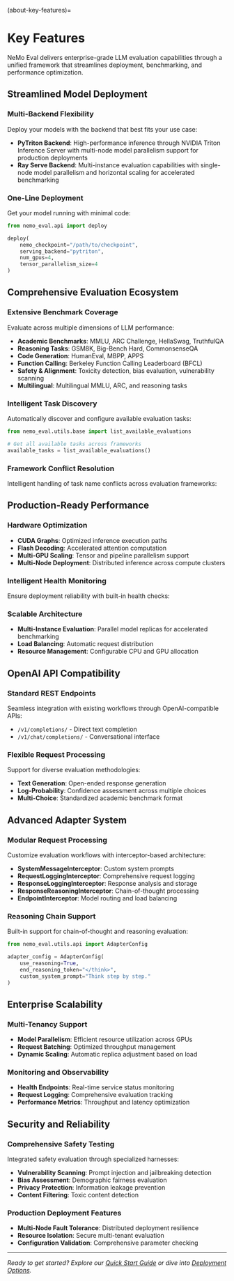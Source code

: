 
(about-key-features)=

# Key Features

NeMo Eval delivers enterprise-grade LLM evaluation capabilities through a unified framework that streamlines deployment, benchmarking, and performance optimization.

## Streamlined Model Deployment

### Multi-Backend Flexibility

Deploy your models with the backend that best fits your use case:

- **PyTriton Backend**: High-performance inference through NVIDIA Triton Inference Server with multi-node model parallelism support for production deployments
- **Ray Serve Backend**: Multi-instance evaluation capabilities with single-node model parallelism and horizontal scaling for accelerated benchmarking

### One-Line Deployment

Get your model running with minimal code:

```python
from nemo_eval.api import deploy

deploy(
    nemo_checkpoint="/path/to/checkpoint",
    serving_backend="pytriton",
    num_gpus=4,
    tensor_parallelism_size=4
)
```

## Comprehensive Evaluation Ecosystem

### Extensive Benchmark Coverage

Evaluate across multiple dimensions of LLM performance:

- **Academic Benchmarks**: MMLU, ARC Challenge, HellaSwag, TruthfulQA
- **Reasoning Tasks**: GSM8K, Big-Bench Hard, CommonsenseQA
- **Code Generation**: HumanEval, MBPP, APPS
- **Function Calling**: Berkeley Function Calling Leaderboard (BFCL)
- **Safety & Alignment**: Toxicity detection, bias evaluation, vulnerability scanning
- **Multilingual**: Multilingual MMLU, ARC, and reasoning tasks

### Intelligent Task Discovery

Automatically discover and configure available evaluation tasks:

```python
from nemo_eval.utils.base import list_available_evaluations

# Get all available tasks across frameworks
available_tasks = list_available_evaluations()
```

### Framework Conflict Resolution

Intelligent handling of task name conflicts across evaluation frameworks:

## Production-Ready Performance

### Hardware Optimization

- **CUDA Graphs**: Optimized inference execution paths
- **Flash Decoding**: Accelerated attention computation
- **Multi-GPU Scaling**: Tensor and pipeline parallelism support
- **Multi-Node Deployment**: Distributed inference across compute clusters

### Intelligent Health Monitoring

Ensure deployment reliability with built-in health checks:

### Scalable Architecture

- **Multi-Instance Evaluation**: Parallel model replicas for accelerated benchmarking
- **Load Balancing**: Automatic request distribution
- **Resource Management**: Configurable CPU and GPU allocation

## OpenAI API Compatibility

### Standard REST Endpoints

Seamless integration with existing workflows through OpenAI-compatible APIs:

- `/v1/completions/` - Direct text completion
- `/v1/chat/completions/` - Conversational interface

### Flexible Request Processing

Support for diverse evaluation methodologies:

- **Text Generation**: Open-ended response generation
- **Log-Probability**: Confidence assessment across multiple choices
- **Multi-Choice**: Standardized academic benchmark format

## Advanced Adapter System

### Modular Request Processing

Customize evaluation workflows with interceptor-based architecture:

- **SystemMessageInterceptor**: Custom system prompts
- **RequestLoggingInterceptor**: Comprehensive request logging
- **ResponseLoggingInterceptor**: Response analysis and storage
- **ResponseReasoningInterceptor**: Chain-of-thought processing
- **EndpointInterceptor**: Model routing and load balancing

### Reasoning Chain Support

Built-in support for chain-of-thought and reasoning evaluation:

```python
from nemo_eval.utils.api import AdapterConfig

adapter_config = AdapterConfig(
    use_reasoning=True,
    end_reasoning_token="</think>",
    custom_system_prompt="Think step by step."
)
```

## Enterprise Scalability

### Multi-Tenancy Support

- **Model Parallelism**: Efficient resource utilization across GPUs
- **Request Batching**: Optimized throughput management
- **Dynamic Scaling**: Automatic replica adjustment based on load

### Monitoring and Observability

- **Health Endpoints**: Real-time service status monitoring
- **Request Logging**: Comprehensive evaluation tracking
- **Performance Metrics**: Throughput and latency optimization

## Security and Reliability

### Comprehensive Safety Testing

Integrated safety evaluation through specialized harnesses:

- **Vulnerability Scanning**: Prompt injection and jailbreaking detection
- **Bias Assessment**: Demographic fairness evaluation
- **Privacy Protection**: Information leakage prevention
- **Content Filtering**: Toxic content detection

### Production Deployment Features

- **Multi-Node Fault Tolerance**: Distributed deployment resilience
- **Resource Isolation**: Secure multi-tenant evaluation
- **Configuration Validation**: Comprehensive parameter checking

---

*Ready to get started? Explore our [Quick Start Guide](../get-started/quickstart.md) or dive into [Deployment Options](../deployment/index.md).*
